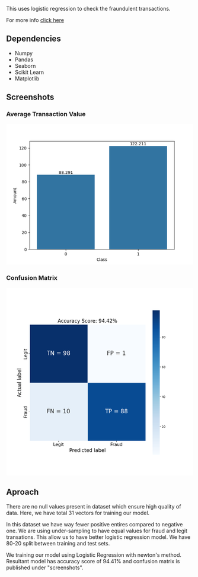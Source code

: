 
This uses logistic regression to check the fraundulent transactions.

For more info [click here](https://www.kaggle.com/datasets/mlg-ulb/creditcardfraud)

## Dependencies

* Numpy
* Pandas
* Seaborn
* Scikit Learn
* Matplotlib

## Screenshots

### Average Transaction Value
![Comparing Legit and Fraud Transaction average values](https://raw.githubusercontent.com/madhavchopra99/credit_card_fraud_detection/main/screenshots/comparing_mean_values.png)

### Confusion Matrix
![Confusion Matrix](https://raw.githubusercontent.com/madhavchopra99/credit_card_fraud_detection/main/screenshots/confusion%20matrix.png)


## Aproach

There are no null values present in dataset which ensure high quality of data. Here, we have total 31 vectors for training our model.

In this dataset we have way fewer positive entires compared to negative one.
We are using under-sampling to have equal values for fraud and legit transations. This allow us to have better logistic regression model.
We have 80-20 split between training and test sets.

We training our model using Logistic Regression with newton's method.
Resultant model has accuracy score of 94.41% and confusion matrix is published under "screenshots".



